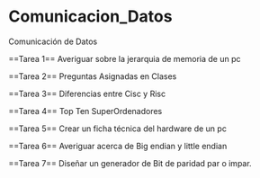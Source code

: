 Comunicacion_Datos
==================

Comunicación de Datos

==Tarea 1==
 Averiguar sobre la jerarquia de memoria de un pc
 
==Tarea 2==
 Preguntas Asignadas en Clases
 
==Tarea 3==
 Diferencias entre Cisc y Risc
 
==Tarea 4==
 Top Ten SuperOrdenadores
 
==Tarea 5==
 Crear un ficha técnica del hardware de un pc

==Tarea 6==
 Averiguar acerca de Big endian y little endian

==Tarea 7==
 Diseñar un generador de Bit de paridad par o impar.

